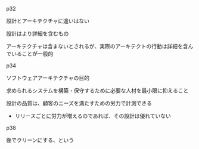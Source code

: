 p32

設計とアーキテクチャに違いはない

設計はより詳細を含むもの

アーキテクチャは含まないとされるが、実際のアーキテクトの行動は詳細を含んでいることが一般的

p34

ソフトウェアアーキテクチャの目的

求められるシステムを構築・保守するために必要な人材を最小限に抑えること

設計の品質は、顧客のニーズを満たすための労力で計測できる

- リリースごとに労力が増えるのであれば、その設計は優れていない

p38

後でクリーンにする、という